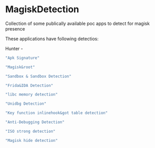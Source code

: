 # MagiskDetection
Collection of some publically available poc apps to detect for magisk presence 

These applications have following detectios:

Hunter -
```sh
"Apk Signature"

"Magisk&root"

"Sandbox & Sandbox Detection"

"Frida&IDA Detection"

"libc memory detection"

"Unidbg Detection"

"Key function inlinehook&got table detection"

"Anti-Debugging Detection"

"ISO strong detection"

"Magisk hide detection"
```
